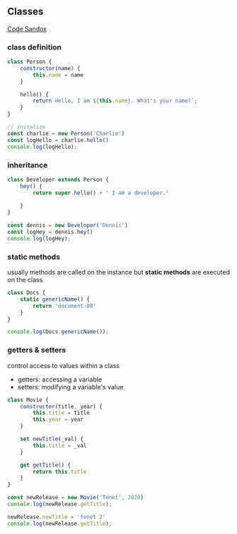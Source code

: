 ## Classes

[Code Sandox](https://codesandbox.io/s/classes-5mssx)

### class definition

```javascript
class Person {
    constructor(name) {
        this.name = name
    }

    hello() {
        return`Hello, I am ${this.name}. What's your name?`;
    }
}

// initalize
const charlie = new Person('Charlie')
const logHello = charlie.hello()
console.log(logHello);
```

### inheritance

```javascript
class Developer extends Person {
    hey() {
        return super.hello() + ' I am a developer.'
        
    }
}

const dennis = new Developer('Dennis')
const logHey = dennis.hey()
console.log(logHey);
```

### static methods

usually methods are called on the instance but __static methods__ are executed on the class

```javascript
class Docs {
    static genericName() {
        return 'document-00'
    }
}

console.log(Docs.genericName());
```

### getters & setters

control access to values within a class
 - getters: accessing a variable
 - setters: modifying a variable's value

```javascript
class Movie {
    constructor(title, year) {
        this.title = title
        this.year = year
    }

    set newTitle(_val) {
        this.title = _val
    }

    get getTitle() {
        return this.title
    }
}

const newRelease = new Movie('Tenet', 2020)
console.log(newRelease.getTitle);

newRelease.newTitle = 'tenet 2'
console.log(newRelease.getTitle);
```
